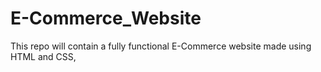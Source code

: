 # E-Commerce_Website
This repo will contain a fully functional E-Commerce website made using HTML and CSS,
